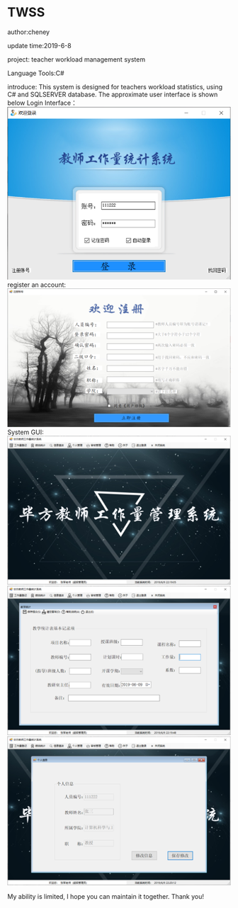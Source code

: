 # TWSS
author:cheney

update time:2019-6-8

project: teacher workload management system 

Language Tools:C#

introduce:
This system is designed for teachers workload statistics, using C# and SQLSERVER database.
The approximate user interface is shown below
Login Interface：
![Login Interface](https://github.com/516396859/TWSS/blob/master/image/2019-06-09_221148.png)
register an account:
![register an account](https://github.com/516396859/TWSS/blob/master/image/2019-06-09_221848.png)
System GUI:
![System GUI](https://github.com/516396859/TWSS/blob/master/image/2019-06-09_221906.png)
![System GUI](https://github.com/516396859/TWSS/blob/master/image/2019-06-09_221949.png)
![System GUI](https://github.com/516396859/TWSS/blob/master/image/2019-06-09_222013.png)

My ability is limited, I hope you can maintain it together.
Thank you!

